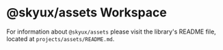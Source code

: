 # @skyux/assets Workspace

For information about `@skyux/assets` please visit the library's README file, located at `projects/assets/README.md`.
